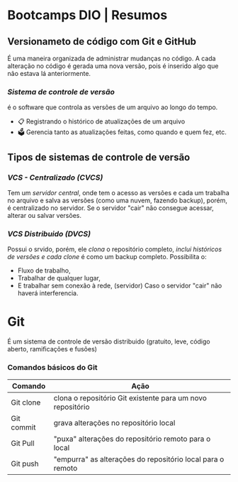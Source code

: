
# **Bootcamps DIO** | Resumos
## Versionameto de código com Git e GitHub

É uma maneira organizada de administrar mudanças no código. A cada alteração no código é gerada uma nova versão, pois é inserido algo que não estava lá anteriormente.

### *Sistema de controle de versão*
é o software que controla as versões de um arquivo ao longo do tempo.

- 📋 Registrando o histórico de atualizações de um arquivo
- 🗳️ Gerencia tanto as atualizações feitas, como quando e quem fez, etc.
## Tipos de sistemas de controle de versão
### *VCS - Centralizado (CVCS)* 
Tem um *servidor central*, onde tem o acesso as versões e cada um trabalha no arquivo e salva as versões (como uma nuvem, fazendo backup), porém, é centralizado no servidor. Se o servidor "cair" não consegue acessar, alterar ou salvar versões.
### *VCS Distribuido (DVCS)*
Possui o srvido, porém, ele *clona* o repositório completo, *inclui históricos de versões e cada clone* é como um backup completo.
Possibilita o:
* Fluxo de trabalho, 
* Trabalhar de qualquer lugar,
* E trabalhar sem conexão à rede, (servidor)
Caso o servidor "cair" não haverá interferencia.

# Git
É um sistema de controle de versão distribuido (gratuito, leve, código aberto, ramificações e fusões)
### Comandos básicos do Git
| Comando | Ação |
| --------| -----------|
| Git clone | clona o repositório Git existente para um novo repositório |
| Git commit | grava alterações no repositório local
| Git Pull | "puxa" alterações do repositório remoto para o local |
| Git push | "empurra" as alterações do repositório local para o remoto |

